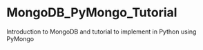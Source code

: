 # MongoDB_PyMongo_Tutorial
Introduction to MongoDB and tutorial to implement in Python using PyMongo
